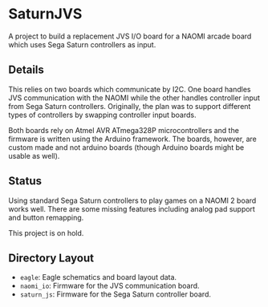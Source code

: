 # SaturnJVS

A project to build a replacement JVS I/O board for a NAOMI arcade board which uses Sega Saturn controllers as input.

## Details

This relies on two boards which communicate by I2C. One board handles JVS communication with the NAOMI while the other handles controller input from Sega Saturn controllers. Originally, the plan was to support different types of controllers by swapping controller input boards.

Both boards rely on Atmel AVR ATmega328P microcontrollers and the firmware is written using the Arduino framework. The boards, however, are custom made and not arduino boards (though Arduino boards might be usable as well).

## Status

Using standard Sega Saturn controllers to play games on a NAOMI 2 board works well. There are some missing features including analog pad support and button remapping.

This project is on hold.

## Directory Layout

- `eagle`: Eagle schematics and board layout data.
- `naomi_io`: Firmware for the JVS communication board.
- `saturn_js`: Firmware for the Sega Saturn controller board.
